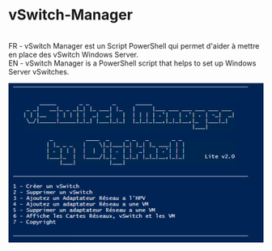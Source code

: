# vSwitch-Manager
<br>FR - vSwitch Manager est un Script PowerShell qui permet d'aider à mettre en place des vSwitch Windows Server.
<br>EN - vSwitch Manager is a PowerShell script that helps to set up Windows Server vSwitches.

<img title="interface" alt="Alt text" src="interface.png">
